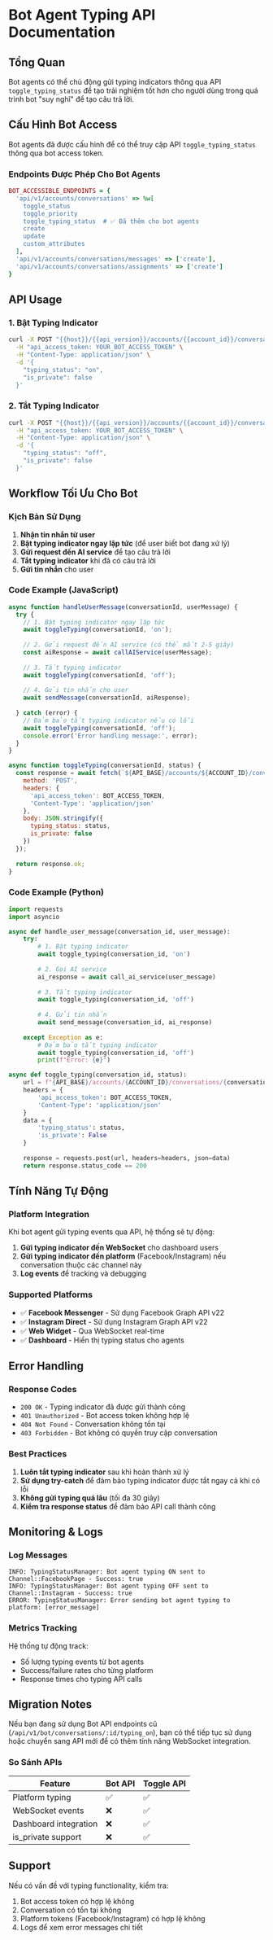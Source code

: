 # Bot Agent Typing API Documentation

## Tổng Quan

Bot agents có thể chủ động gửi typing indicators thông qua API `toggle_typing_status` để tạo trải nghiệm tốt hơn cho người dùng trong quá trình bot "suy nghĩ" để tạo câu trả lời.

## Cấu Hình Bot Access

Bot agents đã được cấu hình để có thể truy cập API `toggle_typing_status` thông qua bot access token.

### Endpoints Được Phép Cho Bot Agents

```ruby
BOT_ACCESSIBLE_ENDPOINTS = {
  'api/v1/accounts/conversations' => %w[
    toggle_status 
    toggle_priority 
    toggle_typing_status  # ✅ Đã thêm cho bot agents
    create 
    update 
    custom_attributes
  ],
  'api/v1/accounts/conversations/messages' => ['create'],
  'api/v1/accounts/conversations/assignments' => ['create']
}
```

## API Usage

### 1. Bật Typing Indicator

```bash
curl -X POST "{{host}}/{{api_version}}/accounts/{{account_id}}/conversations/{{conversation_id}}/toggle_typing_status" \
  -H "api_access_token: YOUR_BOT_ACCESS_TOKEN" \
  -H "Content-Type: application/json" \
  -d '{
    "typing_status": "on",
    "is_private": false
  }'
```

### 2. Tắt Typing Indicator

```bash
curl -X POST "{{host}}/{{api_version}}/accounts/{{account_id}}/conversations/{{conversation_id}}/toggle_typing_status" \
  -H "api_access_token: YOUR_BOT_ACCESS_TOKEN" \
  -H "Content-Type: application/json" \
  -d '{
    "typing_status": "off",
    "is_private": false
  }'
```

## Workflow Tối Ưu Cho Bot

### Kịch Bản Sử Dụng

1. **Nhận tin nhắn từ user**
2. **Bật typing indicator ngay lập tức** (để user biết bot đang xử lý)
3. **Gửi request đến AI service** để tạo câu trả lời
4. **Tắt typing indicator** khi đã có câu trả lời
5. **Gửi tin nhắn** cho user

### Code Example (JavaScript)

```javascript
async function handleUserMessage(conversationId, userMessage) {
  try {
    // 1. Bật typing indicator ngay lập tức
    await toggleTyping(conversationId, 'on');
    
    // 2. Gửi request đến AI service (có thể mất 2-5 giây)
    const aiResponse = await callAIService(userMessage);
    
    // 3. Tắt typing indicator
    await toggleTyping(conversationId, 'off');
    
    // 4. Gửi tin nhắn cho user
    await sendMessage(conversationId, aiResponse);
    
  } catch (error) {
    // Đảm bảo tắt typing indicator nếu có lỗi
    await toggleTyping(conversationId, 'off');
    console.error('Error handling message:', error);
  }
}

async function toggleTyping(conversationId, status) {
  const response = await fetch(`${API_BASE}/accounts/${ACCOUNT_ID}/conversations/${conversationId}/toggle_typing_status`, {
    method: 'POST',
    headers: {
      'api_access_token': BOT_ACCESS_TOKEN,
      'Content-Type': 'application/json'
    },
    body: JSON.stringify({
      typing_status: status,
      is_private: false
    })
  });
  
  return response.ok;
}
```

### Code Example (Python)

```python
import requests
import asyncio

async def handle_user_message(conversation_id, user_message):
    try:
        # 1. Bật typing indicator
        await toggle_typing(conversation_id, 'on')
        
        # 2. Gọi AI service
        ai_response = await call_ai_service(user_message)
        
        # 3. Tắt typing indicator
        await toggle_typing(conversation_id, 'off')
        
        # 4. Gửi tin nhắn
        await send_message(conversation_id, ai_response)
        
    except Exception as e:
        # Đảm bảo tắt typing indicator
        await toggle_typing(conversation_id, 'off')
        print(f"Error: {e}")

async def toggle_typing(conversation_id, status):
    url = f"{API_BASE}/accounts/{ACCOUNT_ID}/conversations/{conversation_id}/toggle_typing_status"
    headers = {
        'api_access_token': BOT_ACCESS_TOKEN,
        'Content-Type': 'application/json'
    }
    data = {
        'typing_status': status,
        'is_private': False
    }
    
    response = requests.post(url, headers=headers, json=data)
    return response.status_code == 200
```

## Tính Năng Tự Động

### Platform Integration

Khi bot agent gửi typing events qua API, hệ thống sẽ tự động:

1. **Gửi typing indicator đến WebSocket** cho dashboard users
2. **Gửi typing indicator đến platform** (Facebook/Instagram) nếu conversation thuộc các channel này
3. **Log events** để tracking và debugging

### Supported Platforms

- ✅ **Facebook Messenger** - Sử dụng Facebook Graph API v22
- ✅ **Instagram Direct** - Sử dụng Instagram Graph API v22  
- ✅ **Web Widget** - Qua WebSocket real-time
- ✅ **Dashboard** - Hiển thị typing status cho agents

## Error Handling

### Response Codes

- `200 OK` - Typing indicator đã được gửi thành công
- `401 Unauthorized` - Bot access token không hợp lệ
- `404 Not Found` - Conversation không tồn tại
- `403 Forbidden` - Bot không có quyền truy cập conversation

### Best Practices

1. **Luôn tắt typing indicator** sau khi hoàn thành xử lý
2. **Sử dụng try-catch** để đảm bảo typing indicator được tắt ngay cả khi có lỗi
3. **Không gửi typing quá lâu** (tối đa 30 giây)
4. **Kiểm tra response status** để đảm bảo API call thành công

## Monitoring & Logs

### Log Messages

```
INFO: TypingStatusManager: Bot agent typing ON sent to Channel::FacebookPage - Success: true
INFO: TypingStatusManager: Bot agent typing OFF sent to Channel::Instagram - Success: true
ERROR: TypingStatusManager: Error sending bot agent typing to platform: [error_message]
```

### Metrics Tracking

Hệ thống tự động track:
- Số lượng typing events từ bot agents
- Success/failure rates cho từng platform
- Response times cho typing API calls

## Migration Notes

Nếu bạn đang sử dụng Bot API endpoints cũ (`/api/v1/bot/conversations/:id/typing_on`), bạn có thể tiếp tục sử dụng hoặc chuyển sang API mới để có thêm tính năng WebSocket integration.

### So Sánh APIs

| Feature | Bot API | Toggle API |
|---------|---------|------------|
| Platform typing | ✅ | ✅ |
| WebSocket events | ❌ | ✅ |
| Dashboard integration | ❌ | ✅ |
| is_private support | ❌ | ✅ |

## Support

Nếu có vấn đề với typing functionality, kiểm tra:
1. Bot access token có hợp lệ không
2. Conversation có tồn tại không  
3. Platform tokens (Facebook/Instagram) có hợp lệ không
4. Logs để xem error messages chi tiết
